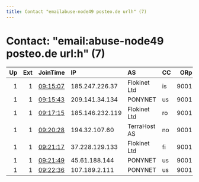 ```yaml
---
title: Contact "emailabuse-node49 posteo.de urlh" (7)
---
```


# Contact: "email:abuse-node49 posteo.de url:h" (7)

|   Up |   Ext | JoinTime                                                                                              | IP              | AS           | CC   |   ORp |   Dirp | OS    | Version   | Nickname   |   eFamMembers |
|-----:|------:|:------------------------------------------------------------------------------------------------------|:----------------|:-------------|:-----|------:|-------:|:------|:----------|:-----------|--------------:|
|    1 |     1 | [09:15:07](https://nusenu.github.io/OrNetStats/w/relay/10A73078D3D71D01C4B007ED75AB27134E50F1D1.html) | 185.247.226.37  | Flokinet Ltd | is   |  9001 |      0 | Linux | 0.4.6.9   | Hydra82    |             7 |
|    1 |     1 | [09:15:43](https://nusenu.github.io/OrNetStats/w/relay/630F75D5AD741889C1BC46DC354A6320152A7B32.html) | 209.141.34.134  | PONYNET      | us   |  9001 |      0 | Linux | 0.4.6.9   | Hydra79    |             7 |
|    1 |     1 | [09:17:15](https://nusenu.github.io/OrNetStats/w/relay/BB000558F10C1D760D9C8C5655AA34DAA3869CAF.html) | 185.146.232.119 | Flokinet Ltd | ro   |  9001 |      0 | Linux | 0.4.6.9   | Hydra85    |             7 |
|    1 |     1 | [09:20:28](https://nusenu.github.io/OrNetStats/w/relay/F2657F6A17BE608FD94F565BC45648313D617B63.html) | 194.32.107.60   | TerraHost AS | no   |  9001 |      0 | Linux | 0.4.6.9   | Hydra84    |             7 |
|    1 |     1 | [09:21:17](https://nusenu.github.io/OrNetStats/w/relay/590F6EDBA063ABACB08391CA3D7A2EC35FD20235.html) | 37.228.129.133  | Flokinet Ltd | fi   |  9001 |      0 | Linux | 0.4.6.9   | Hydra83    |             7 |
|    1 |     1 | [09:21:49](https://nusenu.github.io/OrNetStats/w/relay/76CEF92770EB9D1BBA8025EE4E1751A420B00878.html) | 45.61.188.144   | PONYNET      | us   |  9001 |      0 | Linux | 0.4.6.9   | Hydra81    |             7 |
|    1 |     1 | [09:22:36](https://nusenu.github.io/OrNetStats/w/relay/43BB145A8B0909EC542734EA2303D4EFBAD97E09.html) | 107.189.2.111   | PONYNET      | us   |  9001 |      0 | Linux | 0.4.6.9   | Hydra80    |             7 |
